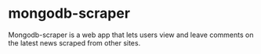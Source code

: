# mongodb-scraper
Mongodb-scraper is a web app that lets users view and leave comments on the latest news scraped from other sites.
